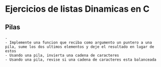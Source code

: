 # Ejercicios de listas Dinamicas en C

## Pilas

    - 
    - Implemente una funcion que reciba como argumento un puntero a una pila, sume los dos ultimos elementos y deje el resultado en lugar de estos
    - Usando una pila, invierta una cadena de caracteres
    - Usando una pila, revise si una cadena de caracteres esta balanceada
    
